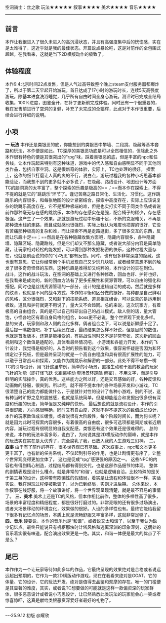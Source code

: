 空洞骑士：丝之歌
玩法★★★★★
叙事★★★★
美术★★★★
音乐★★★★

-----------------------------------------------------------

## 前言
本作让我很进入了很久未进入的高沉浸状态，并且有高强度集中后的恍惚感，实在是太难得了，这近乎就是我的最佳状态。开篇说点暴论吧，这是对前作的全包围式超越，在我看来，这就是当下2D横版动作的极致了。

## 体验程度
本作9.4北京时间22点发售，但是人气过高导致整个晚上steam支付服务器都爆炸了，所以于第二天早起开始游玩。首日达成了17小时的游玩时长，连续5天高强度游玩，除基本进食洗浴睡觉，几乎所有自由时间全身心游玩。测评时已完成全结局收集，100%进度，图鉴全开，在补丁更新前完成体验。同时还有一个很重要的，我在发售前进行了空洞的复健，补充了未完成的全辐辉，此点对于本作很重要，后续会进行详细的说明。

## 小项
**一 玩法**
本作还是类银恶的底，你能想到的类银恶中攀墙、二段跳、隐藏等基本套路和玩法，本作便是如此。TC深厚的类银恶功底是可以全然相信的，但除此之外本作很有特色的便是其很突出的“rpg”味，踩着类银恶的底，但是丰富的npc和任务线，让本作玩起来特别有这种味道，游戏中的代入感和自由感明显不同于其他同类作品，包括自家空洞。这是很新奇的体验，实际上，TC也处理的很好。
探索上，这作的细节打磨让人真的爽的不行，说白点，游玩过程我的各种小巧思基本都能验证，而我想不到的更多就不必多说了，在隐藏、路线设计、地图设计等方面TC的脑洞真的太丰富了，整个探索的乐趣是极高的==*；*==而本作在探索上，不得不提的就是它的”跳跳乐“环节了。谨记苦痛之路日常化、生活化、习惯化。这作跳跳乐的内容很多，和每张地图的设计紧密结合，探索中高度存在，实际上应该说复杂的跳跳乐高度存在，它不是那种极端的难，但是也实打实不同于同类作品或者说前作那种毫无存在感的跳跳乐，本作的存在感实在是强，配合椅子的稀少，存在感极强。这产生了一个效果，那就是游玩过程中乐趣十足，不断的克服难关，不再是那种流水线的走路，而且成就感也很强烈，实际上我认为难度也把握的很好，它没有苦痛那种极高的复杂和难，而让探索不再是走路逛街，多了很多交互的东西，反而让乐趣十足==；==然后是在各种隐藏收集方面吧，隐藏内容很多，各种隐藏墙、隐藏区域、隐藏路线，但是它们却又不那么隐藏，或者说大部分内容是简单隐藏，让玩家相对轻松的能发掘，可以得到那种发掘秘密的快乐，这种过程大量存在，也就是前面说的你的“小巧思”都有反馈。同时，也有很多非常深度的隐藏，这也很有意思，它让你经常刷个手机发现自己又少玩几块钱，或者经常意想不到的触发了很多奇奇怪怪的东西，这种乐趣是难得却又纯粹的，本作设计的实在到位。
战斗，这作的战斗玩法，在空洞的基础上又进行各种修改，回血也好、护符也好，在我看来是成功的，新的回血方法有了更多拓展性和资源管理，可以自由的强化和搭配，同时也是丝线资源管理的一部分，设计的是逻辑自洽的成功。然后就是多样的纹章，也就是不同的战斗方式，本作的平衡和区分做的挺好，每种都是自己鲜明的风格，区分很强烈，又和剩下的技能系统、道具相互组合，可以说真的是运用到极致。道具和护符就更不用说了，量大又不会趋同。总的来说，这次玩家方，有着极高的自由组合，真的是可以自己科研出自己的战斗模式。敌人侧的话，量大管饱，小怪各地区有着自身风格的组合，boss更不必说，整个世界观下变化多样。总的来说，玩家侧和敌人侧的变化多样，俩者组合之下，可以说是新鲜感十足了。最后提一嘴数值吧，补丁后续还在出，最终结果怎么样不好说，但是目前的数值，也就是首发版本，还算是能接受的，有挑战性同时又不是非常夸张，这次新的回血机制和这个数值是适配的，具体看最终情况吧。
小游戏和各能力开发，本作的飞针设计，我觉得是极好的，从当时的预告看到这个效果，很容易怀疑是否因为和环绑定过于死板，但是最终呈现的就是一个高自由程度和具有很高扩展性的能力，可以融于日常战斗和探索，又能作为跳跳乐和解密的一部分。此处不得不夸攒一嘴TC的引导设计，用飞针这里举例，简单的小场景，直接生动和干脆的教会的玩家飞针的功能（即打怪飞跃 长距离移动 套场景环跑酷 解密），不用文字，而是引导鲜明的实际操作，真的优秀。这些能力之所以好，还是交互感做的好，各种反馈和动画做的舒服，很爽到。所以呢，就不得不提本作的各种场景开发和小游戏，TC很清楚自己的能力都能做什么，于是就针对性的设计了各种小游戏，别的不说，这有种当时旷野之息的震撼感，也就是系统简单，但是却能组合和发掘出很多很有深度和乐趣的玩法，简单但是又纯粹的快乐。
最后想说的就是流程设计，本作的引导很舒服，方向感很明确，同时又有自由度，这就不得不提这次的数值成长设计，本作的玩家数值成长缓慢，或者说很有大阶段性，每个阶段时间长，而为何长呢？就是因为此时可探索内容很多，有着很高的自由度，很多可选项都是同期或者近期内容，游玩过程有很明显的自我支配感，类银恶有这个效果还是很难得的。
总的来说，本作的玩法丰富多彩，说白了，为何说其是2D横版动作的巅峰，就是本作的玩法实在实在是太优秀了，完全腐乳了我，已放入我的人生游戏三幻神。
**二、叙事**
由于有了前作的存在，很多世界观已有基础。这次叙事上，npc和文本更多更丰富了，也有新的任务系统，不仅起到引导的作用，也是让剧情更有序了，让整个世界观变得更加立体了， 这也是促成“rpg”感更强的原因之一。
这些NPC的内容也有得到精心制造，过程结局都有得到交代，也是这部作品细节的体现。
整体的剧情表现是没什么槽点，就是非常的“和谐‘，也就是逻辑自洽。比较特殊的是关于第三幕的设计，这种带有欺骗性的假结局，着实是让流程和体验很不一样，实话实说，我在游玩过程便被欺骗了，以为已到终局，实则才进后期。
总体来说，本作叙事在线舒服，将一个故事讲好，将一个世界观呈现清楚，就是最不容易的事情了。
**三、美术**
美术上还是TC的风格，但本作相比前作，整体的多样性高了很多，场景的丰富程度和精细程度，都是很好打磨过的。非常亮眼的还有很多过场演出，或者大场景移动的环境变化，效果做的很好。人设的多样性也有。最终它能给我留下很多有记忆点的场景，本质上就是流畅舒服又丰富多样，这就非常足够了。
**四、音乐**
硬要说，本作的音乐也是“和谐”，或者说又太和谐了，以至于我认为缺少记忆点。最终只能说只有机枢那块时计塔风格和逃离深渊的印象深刻，这俩处的音乐着实很有味道，配合演出效果更是一绝。其实，和谐一体便是最大的优点了不是么？

## 尾巴
本作作为一个让玩家等待如此多年的作品，它最终呈现的效果绝对是合格或者说远远超出预期的，它作为一款2D横版动作游戏，现在在我看来绝对是GOAT，它的体量、它的设计、它的玩法开发，绝对是值得去品鉴和观摩的存在。唯一的门槛便是其显著的难度，其实，或者说TC想要做的可能就是这样一款偏资深的玩家群体，很多恶意设计或者说小巧思设计，让已然熟悉此类玩法的玩家能会心一笑或者惊喜惊吓，这真是献给类银恶资深爱好者最好的礼物了。

-----------------------------------------------------------

---25.9.12 初版
@耀欣